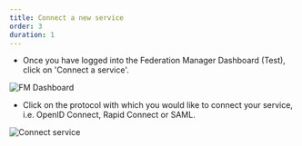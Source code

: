 ```yaml
---
title: Connect a new service
order: 3
duration: 1
---
```


- Once you have logged into the Federation Manager Dashboard (Test), click on 'Connect a service'.

![FM Dashboard](/assets/images/log-into-federation-manager/FM-dashboard.png)

- Click on the protocol with which you would like to connect your service, i.e. OpenID Connect, Rapid Connect or SAML.

![Connect service](/assets/images/log-into-federation-manager/connect-service.png)
